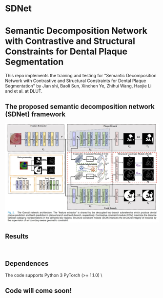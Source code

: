 # SDNet
# Semantic Decomposition Network with Contrastive and Structural Constraints for Dental Plaque Segmentation
This repo implements the training and testing  for "Semantic Decomposition Network with Contrastive and Structural Constraints for Dental Plaque Segmentation" by Jian shi, Baoli Sun, Xinchen Ye, Zhihui Wang, Haojie Li and et al. at DLUT.
## The proposed semantic decomposition network (SDNet) framework
![](https://github.com/anaanaa/SDNet/blob/main/mainnet.jpg)
## Results
![]()
## Dependences
The code supports Python 3
PyTorch (>= 1.1.0) \\
## Code will come soon!
